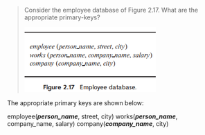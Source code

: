 > Consider the employee database of Figure 2.17. What are the appropriate primary-keys?
>
> ![1693576054617](image/2.1/1693576054617.png)

The appropriate primary keys are shown below:

employee(***person_name***, street, city)
works(***person_name***, company_name, salary)
company(***company_name***, city)
